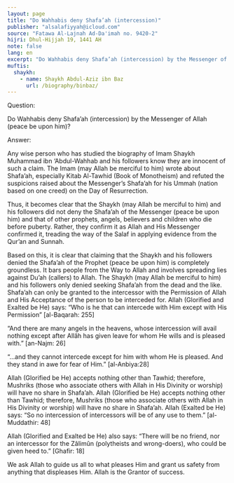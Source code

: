 ```yaml
---
layout: page
title: "Do Wahhabis deny Shafa’ah (intercession)"
publisher: "alsalafiyyah@icloud.com"
source: "Fatawa Al-Lajnah Ad-Da'imah no. 9420-2"
hijri: Dhul-Hijjah 19, 1441 AH
note: false
lang: en
excerpt: "Do Wahhabis deny Shafa’ah (intercession) by the Messenger of Allah (peace be upon him)?"
muftis:
  shaykh: 
    - name: Shaykh Abdul-Aziz ibn Baz
      url: /biography/binbaz/
---
```


Question: 

Do Wahhabis deny Shafa’ah (intercession) by the Messenger of Allah (peace be upon him)?

Answer: 

Any wise person who has studied the biography of Imam Shaykh Muhammad ibn ‘Abdul-Wahhab and his followers know they are innocent of such a claim. The Imam (may Allah be merciful to him) wrote about Shafa’ah, especially Kitab Al-Tawhid (Book of Monotheism) and refuted the suspicions raised about the Messenger’s Shafa’ah for his Ummah (nation based on one creed) on the Day of Resurrection.

Thus, it becomes clear that the Shaykh (may Allah be merciful to him) and his followers did not deny the Shafa’ah of the Messenger (peace be upon him) and that of other prophets, angels, believers and children who die before puberty. Rather, they confirm it as Allah and His Messenger confirmed it, treading the way of the Salaf in applying evidence from the Qur’an and Sunnah.

Based on this, it is clear that claiming that the Shaykh and his followers denied the Shafa’ah of the Prophet (peace be upon him) is completely groundless. It bars people from the Way to Allah and involves spreading lies against Du’ah (callers) to Allah. The Shaykh (may Allah be merciful to him) and his followers only denied seeking Shafa’ah from the dead and the like. Shafa’ah can only be granted to the intercessor with the Permission of Allah and His Acceptance of the person to be interceded for. Allah (Glorified and Exalted be He) says: “Who is he that can intercede with Him except with His Permission” [al-Baqarah: 255]

“And there are many angels in the heavens, whose intercession will avail nothing except after Allâh has given leave for whom He wills and is pleased with.” [an-Najm: 26]

“…and they cannot intercede except for him with whom He is pleased. And they stand in awe for fear of Him.” [al-Anbiya:28]

Allah (Glorified be He) accepts nothing other than Tawhid; therefore, Mushriks (those who associate others with Allah in His Divinity or worship) will have no share in Shafa’ah. Allah (Glorified be He) accepts nothing other than Tawhid; therefore, Mushriks (those who associate others with Allah in His Divinity or worship) will have no share in Shafa’ah. Allah (Exalted be He) says: “So no intercession of intercessors will be of any use to them.” [al-Muddathir: 48]

Allah (Glorified and Exalted be He) also says: “There will be no friend, nor an intercessor for the Zâlimûn (polytheists and wrong-doers), who could be given heed to.” [Ghafir: 18]

We ask Allah to guide us all to what pleases Him and grant us safety from anything that displeases Him. Allah is the Grantor of success.

